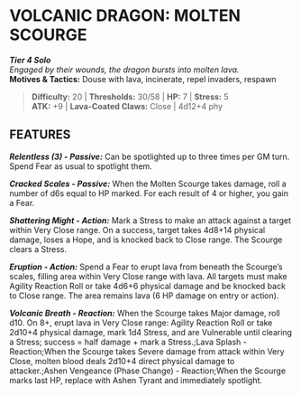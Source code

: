 # VOLCANIC DRAGON: MOLTEN SCOURGE

***Tier 4 Solo***  
*Engaged by their wounds, the dragon bursts into molten lava.*  
**Motives & Tactics:** Douse with lava, incinerate, repel invaders, respawn

> **Difficulty:** 20 | **Thresholds:** 30/58 | **HP:** 7 | **Stress:** 5  
> **ATK:** +9 | **Lava-Coated Claws:** Close | 4d12+4 phy  

## FEATURES

***Relentless (3) - Passive:*** Can be spotlighted up to three times per GM turn. Spend Fear as usual to spotlight them.

***Cracked Scales - Passive:*** When the Molten Scourge takes damage, roll a number of d6s equal to HP marked. For each result of 4 or higher, you gain a Fear.

***Shattering Might - Action:*** Mark a Stress to make an attack against a target within Very Close range. On a success, target takes 4d8+14 physical damage, loses a Hope, and is knocked back to Close range. The Scourge clears a Stress.

***Eruption - Action:*** Spend a Fear to erupt lava from beneath the Scourge’s scales, filling area within Very Close range with lava. All targets must make Agility Reaction Roll or take 4d6+6 physical damage and be knocked back to Close range. The area remains lava (6 HP damage on entry or action).

***Volcanic Breath - Reaction:*** When the Scourge takes Major damage, roll d10. On 8+, erupt lava in Very Close range: Agility Reaction Roll or take 2d10+4 physical damage, mark 1d4 Stress, and are Vulnerable until clearing a Stress; success = half damage + mark a Stress.;Lava Splash - Reaction;When the Scourge takes Severe damage from attack within Very Close, molten blood deals 2d10+4 direct physical damage to attacker.;Ashen Vengeance (Phase Change) - Reaction;When the Scourge marks last HP, replace with Ashen Tyrant and immediately spotlight.

